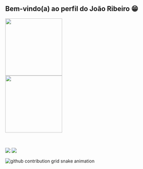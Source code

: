 ## Bem-vindo(a) ao perfil do João Ribeiro 😁

  <div>
  <a href="https://github.com/ribeiro-joaov">
  <img height="180em" src="https://github-readme-stats.vercel.app/api?username=ribeiro-joaov&show_icons=true&theme=tokyonight&include_all_commits=true&count_private=true"/>
    <br>
  <img height="180em" src="https://github-readme-stats.vercel.app/api/top-langs/?username=ribeiro-joaov&layout=compact&langs_count=6&theme=tokyonight"/>
</div>
   
<div> 
<br>
<br>

  <a href = "mailto:ribeiro.joaov@gmail.com"><img src="https://img.shields.io/badge/-Gmail-%23333?style=for-the-badge&logo=gmail&logoColor=white" target="_blank"></a>
  <a href="https://www.linkedin.com/in/ribeirojoaov" target="_blank"><img src="https://img.shields.io/badge/-LinkedIn-%230077B5?style=for-the-badge&logo=linkedin&logoColor=white" target="_blank"></a> 
 
 
 <picture>
  <source media="(prefers-color-scheme: dark)" srcset="https://raw.githubusercontent.com/ribeiro-joaov/ribeiro-joaov/output/github-contribution-grid-snake-dark.svg">
  <source media="(prefers-color-scheme: light)" srcset="https://raw.githubusercontent.com/ribeiro-joaov/ribeiro-joaov/output/github-contribution-grid-snake.svg">
  <img alt="github contribution grid snake animation" src="https://raw.githubusercontent.com/ribeiro-joaov/ribeiro-joaov/output/github-contribution-grid-snake.svg">
</picture>

</div>
